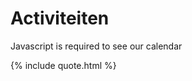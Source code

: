# Activiteiten

<!--{% include meetup_widget.html %}-->
<!--
https://calendar.google.com/calendar/ical/voidjosto%40gmail.com/public/basic.ics
https://calendar.google.com/calendar/ical/voidjosto@gmail.com/public/basic.ics

<iframe scrolling="no" src="https://calendar.google.com/calendar/embed?src=voidjosto%40gmail.com&amp;ctz=Europe%2FBrussels&amp;showNav=1&amp;showTabs=1&amp;showCalendars=0&amp;showTz=1&amp;showPrint=0&amp;showDate=0&amp;showTitle=0&amp;mode=AGENDA&amp;color=%23C0CA33" style="border: 0; margin: 10px auto;display: block;width: 100%;" width="600" height="400" frameborder="0"></iframe>
-->


<div id="event-container">
	<noscript>Javascript is required to see our calendar</noscript>
</div>
<script>
const icsToJSON = (icsContent) => {
  const lines = icsContent.split(/\r?\n/);
  const events = [];
  //const removeTZID = (key) => key.replace(/;TZID=.*$/, '');
  let event = null;
  let currentKey = '';
  let currentValue = '';

  for (let i = 0; i < lines.length; i++) {
    const line = lines[i];
    if (line.startsWith('BEGIN:VEVENT')) {
      event = {};
    } else if (line.startsWith('END:VEVENT')) {
      events.push(event);
      event = null;
    } else if (event) {
      if (line.startsWith(' ') && currentKey !== '') {
        // Multi-line value
        currentValue += line.substring(1);
      } else {
        // New line
	if (currentKey !== '') {
          event[currentKey] = convertToDateTime(currentValue.trim(), currentKey.split(";")[1]);
        }
        const parts = line.split(':');
        currentKey = parts[0].trim().split(";")[0];
        currentValue = parts.length > 1 ? parts.slice(1).join(':') : '';
      }
    }
  }

  return events;
};

const convertToDateTime = (value, timeZone) => {
	console.log("value: " + value);
	console.log("timeZone: " + timeZone);
  const dateTimeRegex = /^(\d{4})(\d{2})(\d{2})T(\d{2})(\d{2})(\d{2})(Z?)(.*)$/;
  const match = value.match(dateTimeRegex);

  if (match) {
    const [, year, month, day, hours, minutes, seconds, isUTC, tzid] = match;

      const dateTimeString = `${year}-${month}-${day}T${hours}:${minutes}:${seconds}${isUTC}`;
      const dateTime = new Date(dateTimeString);

      // Check if the conversion to Date object was successful
      if (!isNaN(dateTime)) {
        if (timeZone && timeZone.startsWith("TZID=") ) {
          // Contains timeZone, return the formatted dateTime
		  timeZone = timeZone.split("=")[1];
          return dateTime.toLocaleString([], { timeZone });
        } else {
          // Different timeZone, convert to the desired timeZone
          const options = {
            timeZone,
            year: 'numeric',
            month: '2-digit',
            day: '2-digit',
            hour: 'numeric',
            minute: 'numeric',
            second: 'numeric',
          };
          return dateTime.toLocaleString([], options);
        }
      }
  }

  return removeEscapedCharacters(value);
};

const removeEscapedCharacters = (value) => {
  return value
    //.replace(/\\(.)/g, '$1') // Remove the backslash before escaped characters
    .replace(/\\n/g, '<br>') // Replace "\n" with a line break
    .replace(/\\;/g, ';') // Replace "\;" with a semicolon
    .replace(/\\,/g, ','); // Replace "\," with a comma
};

const parseRRule = (rrule) => {
  const ruleParts = rrule.split(';');
  const ruleObject = {};

  ruleParts.forEach((part) => {
    const [key, value] = part.split('=');
    ruleObject[key] = value;
  });

  return ruleObject;
};

const getDayOfWeek = (byDay) => {
  const weekdays = ['SU', 'MO', 'TU', 'WE', 'TH', 'FR', 'SA'];
  const byDayIndex = weekdays.indexOf(byDay);
  if (byDayIndex !== -1) {
    const date = new Date();
    date.setDate(date.getDate() + ((7 + byDayIndex - date.getDay()) % 7));
    return date.toLocaleString('nl-NL', { weekday: 'long' });
  }
  return '';
};

const processEvents = (events) => {
  const currentDate = new Date();
  const recurringEvents = [];
  const otherEvents = [];

  events.forEach((event) => {
    if (event['RRULE']) {
      recurringEvents.push(event);
    } else {
      const eventStartDate = new Date(event['DTSTART']);
      if (eventStartDate >= currentDate) {
        otherEvents.push(event);
      }
    }
  });
  console.log(recurringEvents);
  console.log(otherEvents);
  const displayEvents = (eventArray, heading) => {
    if (eventArray.length > 0) {
      let html = `<h3>${heading}</h3>`;
      html += '<ul>';
      eventArray.forEach((event) => {
        const summary = event['SUMMARY'];
        let eventDescription = '';

        if (event['RRULE']) {
          const rrule = parseRRule(event['RRULE']);
   console.log(event['DTSTART']);
	  const startTime = (event['DTSTART']).toLocaleTimeString('nl-NL', { hour: "numeric", minute: "2-digit" });
   console.log(startTime);
          if (rrule['FREQ'] === 'MONTHLY' && rrule['BYMONTHDAY']) {
            eventDescription = `Elke ${rrule['BYMONTHDAY']} van de maand om ${startTime}`;
          } else if (rrule['FREQ'] === 'WEEKLY' && rrule['BYDAY']) {
            const dayOfWeek = getDayOfWeek(rrule['BYDAY']);
            eventDescription = `Elke ${dayOfWeek} om ${startTime}`;
          } else if (rrule['FREQ'] === 'YEARLY' && rrule['BYMONTH'] && rrule['BYMONTHDAY']) {
            const month = new Date().toLocaleString('en-US', { month: 'long' });
            eventDescription = `Jaarlijks op ${rrule['BYMONTHDAY']}-${month} om ${startTime}`;
          }
        } else {
          eventDescription = new Date(event['DTSTART']).toLocaleString('nl-NL', { weekday: 'long', year: 'numeric', month: 'long', day: 'numeric', hour: 'numeric', minute: '2-digit' });
        }

		const location = event['LOCATION'] ? `<br>📍 ${event['LOCATION']}` : '';
        const description = event['DESCRIPTION'] ? `<br><i>${event['DESCRIPTION']}</i>` : '';

		html += `<li>${summary} - ${eventDescription}${location}${description}</li>`;
      });
      html += '</ul>';
      return html;
    }
    return '';
  };

  const resultContainer = document.getElementById('event-container');
  if (resultContainer) {
    let html = '';
    html += displayEvents(recurringEvents, 'Herhalende activiteiten');
    html += displayEvents(otherEvents, 'Andere activiteiten');
    if (html !== '') {
      resultContainer.innerHTML = html;
    }
  }
};

const fetchCalendarICS = (url) => {
  $.ajax({
    url: url,
    dataType: 'text',
    success: (icsContent) => {
      const events = icsToJSON(icsContent);
	  console.log(events);
      processEvents(events);
    },
    error: (jqXHR, textStatus, errorThrown) => {
      console.error('Failed to fetch calendar ICS file:', errorThrown);
	  document.getElementById('event-container').innerHTML = '<iframe scrolling="no" src="https://calendar.google.com/calendar/embed?src=voidjosto%40gmail.com&ctz=Europe%2FBrussels&showNav=1&showTabs=1&showCalendars=0&showTz=1&showPrint=0&showDate=0&showTitle=0&mode=AGENDA&color=%23C0CA33" style="border: 0; margin: 10px auto;display: block;width: 100%;" width="600" height="400" frameborder="0"></iframe>';
    }
  });
};

const calendarICSUrl = 'https://spaceapi.voidwarranties.be/ical;' // Replace with the actual URL of your calendar ICS file
fetchCalendarICS(calendarICSUrl);

  </script>

{% include quote.html %}
